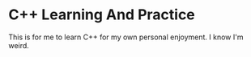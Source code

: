 # C++ Learning And Practice

This is for me to learn C++ for my own personal enjoyment.  I know I'm weird. 
